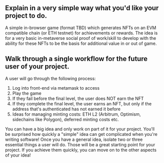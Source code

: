## Explain in a very simple way what you'd like your project to do.

A simple in-browser game (format TBD) which generates NFTs on an EVM compatible chain (or ETH testnet) for achievements or rewards. The idea is for a very basic in-metaverse social proof of work/skill to develop with the ability for these NFTs to be the basis for additional value in or out of game.

## Walk through a single workflow for the future user of your project.
A user will go through the following process:
1. Log into front-end via metamask to access
2. Play the game
3. If they fail before the final level, the user does NOT earn the NFT
4. If they complete the final level, the user earns an NFT, but only if the address that's authenticated has not earned it before
5. Ideas for managing minting costs: ETH L2 (Arbitrum, Optimism, sidechains like Polygon), deferred minting costs etc.


You can have a big idea and only work on part of it for your project. You'll be surprised how quickly a "simple" idea can get complicated when you're writing software! Once you have a general idea, isolate two or three essential things a user will do. Those will be a great starting point for your project. If you achieve them quickly, you can move on to the other aspects of your idea!